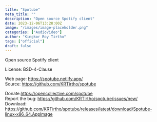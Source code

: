 ```yaml
---
title: "Spotube"
meta_title: ""
description: "Open source Spotify client"
date: 2023-12-06T13:28:00Z
image: "/images/image-placeholder.png"
categories: ["AudioVideo"]
author: "Kingkor Roy Tirtho"
tags: ["official"]
draft: false
---
```


Open source Spotify client

License: BSD-4-Clause

Web page: https://spotube.netlify.app/  
Source: https://github.com/KRTirtho/spotube

Donate:https://opencollective.com/spotube  
Report the bug: https://github.com/KRTirtho/spotube/issues/new/  
Download: https://github.com/KRTirtho/spotube/releases/latest/download/Spotube-linux-x86_64.AppImage
